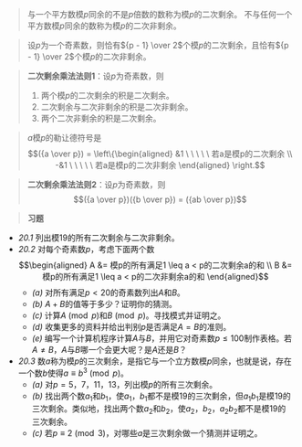 >与一个平方数模$p$同余的不是$p$倍数的数称为模$p$的二次剩余。
>不与任何一个平方数模$p$同余的数称为模$p$的二次非剩余。

>设$p$为一个奇素数，则恰有${p - 1} \over 2$个模$p$的二次剩余，且恰有${p - 1} \over 2$个模$p$的二次非剩余。

>**二次剩余乘法法则1**：设$p$为奇素数，则
>1. 两个模$p$的二次剩余的积是二次剩余。
>2. 二次剩余与二次非剩余的积是二次非剩余。
>3. 两个二次非剩余的积是二次剩余。

>$a$模$p$的勒让德符号是$$({a \over p}) = \left\{\begin{aligned} &1 \ \ \ \ \ 若a是模p的二次剩余 \\ -&1 \ \ \ \ \ 若a是模p的二次非剩余 \end{aligned} \right.$$

>**二次剩余乘法法则2**：设$p$为奇素数，则$$({a \over p})({b \over p}) = ({ab \over p})$$

>**习题**
- *20.1* 列出模$19$的所有二次剩余与二次非剩余。
- *20.2* 对每个奇素数$p$，考虑下面两个数$$\begin{aligned} A &= 模p的所有满足1 \leq a < p的二次剩余a的和 \\ B &= 模p的所有满足1 \leq a < p的二次非剩余a的和 \end{aligned}$$
	- *(a)* 对所有满足$p < 20$的奇素数列出$A$和$B$。
	- *(b)* $A+B$的值等于多少？证明你的猜测。
	- *(c)* 计算$A \pmod{p}$和$B \pmod{p}$。寻找模式并证明之。
	- *(d)* 收集更多的资料并给出判别$p$是否满足$A = B$的准则。
	- *(e)* 编写一个计算机程序计算$A$与$B$，并用它对奇素数$p \leq 100$制作表格。若$A \neq B$，$A$与$B$哪一个会更大呢？是$A$还是$B$？
- *20.3* 数$a$称为模$p$的三次剩余，是指它与一个立方数模$p$同余，也就是说，存在一个数$b$使得$a \equiv b^3 \pmod{p}$。
	- *(a)* 对$p = 5，7，11，13$，列出模$p$的所有三次剩余。
	- *(b)* 找出两个数$a_1$和$b_1$，使$a_1，b_1$都不是模$19$的三次剩余，但$a_1b_1$是模$19$的三次剩余。类似地，找出两个数$a_2$和$b_2$，使$a_2，b_2，a_2b_2$都不是模$19$的三次剩余。
	- *(c)* 若$p \equiv 2 \pmod{3}$，对哪些$a$是三次剩余做一个猜测并证明之。